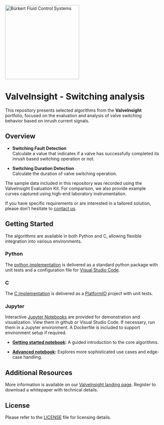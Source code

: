 <img src="images/logo.png" alt="Bürkert Fluid Control Systems" width="240">


# ValveInsight - Switching analysis

This repository presents selected algorithms from the **ValveInsight** portfolio, focused on the evaluation and analysis of valve switching behavior based on inrush current signals.  

## Overview

- **Switching Fault Detection**  
  Calculate a value that indicates if a valve has successfully completed its inrush based switching operation or not.
  
- **Switching Duration Detection**  
  Calculate the duration of valve switching operation.

The sample data included in this repository was recorded using the ValveInsight Evaluation Kit. For comparison, we also provide example curves captured using high-end laboratory instrumentation.

If you have specific requirements or are interested in a tailored solution, please don’t hesitate to [contact us](https://www.buerkert.de/de/landingpage/zuverlaessige-analysegeraete-durch-diagnose-mit-valveinsight).


## Getting Started

The algorithms are available in both Python and C, allowing flexible integration into various environments.  

### Python
The [python implementation](algorithms_python) is delivered as a standard python package with unit tests and a configuration file for [Visual Studio Code](https://code.visualstudio.com/). 

### C
The [C implementation](algorithms_c) is delivered as a [PlatformIO](https://platformio.org) project with unit tests.

### Jupyter
Interactive [Jupyter Notebooks](https://jupyter.org) are provided for demonstration and visualization. View them in github or Visual Studio Code. If necessary, run them in a Jupyter environment. A Dockerfile is included to support environment setup if required. 

- **[Getting started notebook](01%20-%20Switching%20analysis%20-%20Getting%20started.ipynb):** A guided introduction to the core algorithms. 

- **[Advanced notebook](02%20-%20Switching%20analysis%20-%20Advanced.ipynb):** Explores more sophisticated use cases and edge-case handling.


## Additional Resources

More information is available on our [ValveInsight landing page](https://www.buerkert.de/de/landingpage/zuverlaessige-analysegeraete-durch-diagnose-mit-valveinsight). Register to download a whitepaper with technical details. 


## License

Please refer to the [LICENSE](LICENSE.md) file for licensing details.
